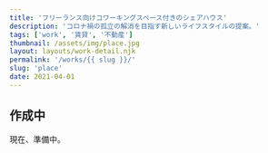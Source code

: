 ```yaml
---
title: 'フリーランス向けコワーキングスペース付きのシェアハウス'
description: 'コロナ禍の孤立の解消を目指す新しいライフスタイルの提案。'
tags: ['work', '賃貸', '不動産']
thumbnail: /assets/img/place.jpg
layout: layouts/work-detail.njk
permalink: '/works/{{ slug }}/'
slug: 'place'
date: 2021-04-01
---
```


## 作成中

現在、準備中。
